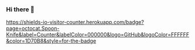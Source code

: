 ### Hi there 👋

https://shields-io-visitor-counter.herokuapp.com/badge?page=octocat.Spoon-Knife&label=Counter&labelColor=000000&logo=GitHub&logoColor=FFFFFF&color=1D70B8&style=for-the-badge
